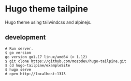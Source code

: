 # Hugo theme tailpine

Hugo theme using tailwindcss and alpinejs.

## development

```
# Run server.
$ go version
go version go1.17 linux/amd64 (> 1.12)
$ git clone https://github.com/mozodev/hugo-tailpine.git
$ cd hugo-tailpine/exampleSite
$ hugo serve
# open http://localhost:1313
```
